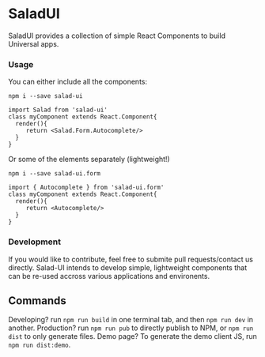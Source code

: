 # SaladUI

SaladUI provides a collection of simple React Components to build Universal apps.

### Usage

You can either include all the components:

```
npm i --save salad-ui
```

```
import Salad from 'salad-ui'
class myComponent extends React.Component{
  render(){
     return <Salad.Form.Autocomplete/>
  }
}
```

Or some of the elements separately (lightweight!)

```
npm i --save salad-ui.form
```

```
import { Autocomplete } from 'salad-ui.form'
class myComponent extends React.Component{
  render(){
     return <Autocomplete/>
  }
}
```


### Development

If you would like to contribute, feel free to submite pull requests/contact us directly. Salad-UI intends to develop simple, lightweight components that can be re-used accross various applications and environents.

## Commands

Developing? run `npm run build` in one terminal tab, and then `npm run dev` in another.
Production? run `npm run pub` to directly publish to NPM, or `npm run dist` to only generate files.
Demo page? To generate the demo client JS, run `npm run dist:demo`.
